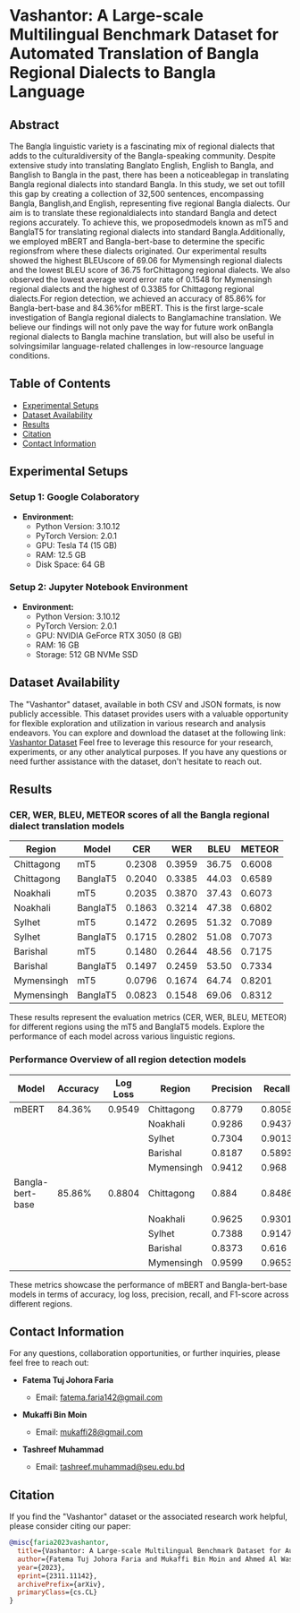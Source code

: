 # Vashantor: A Large-scale Multilingual Benchmark Dataset for Automated Translation of Bangla Regional Dialects to Bangla Language

## Abstract
The Bangla linguistic variety is a fascinating mix of regional dialects that adds to the culturaldiversity of the Bangla-speaking community. Despite extensive study into translating Banglato English, English to Bangla, and Banglish to Bangla in the past, there has been a noticeablegap in translating Bangla regional dialects into standard Bangla. In this study, we set out tofill this gap by creating a collection of 32,500 sentences, encompassing Bangla, Banglish,and English, representing five regional Bangla dialects. Our aim is to translate these regionaldialects into standard Bangla and detect regions accurately. To achieve this, we proposedmodels known as mT5 and BanglaT5 for translating regional dialects into standard Bangla.Additionally, we employed mBERT and Bangla-bert-base to determine the specific regionsfrom where these dialects originated. Our experimental results showed the highest BLEUscore of 69.06 for Mymensingh regional dialects and the lowest BLEU score of 36.75 forChittagong regional dialects. We also observed the lowest average word error rate of 0.1548 for Mymensingh regional dialects and the highest of 0.3385 for Chittagong regional dialects.For region detection, we achieved an accuracy of 85.86% for Bangla-bert-base and 84.36%for mBERT. This is the first large-scale investigation of Bangla regional dialects to Banglamachine translation. We believe our findings will not only pave the way for future work onBangla regional dialects to Bangla machine translation, but will also be useful in solvingsimilar language-related challenges in low-resource language conditions. 

## Table of Contents
- [Experimental Setups](#experimental-setups)
- [Dataset Availability](#dataset-availability)
- [Results](#results)
- [Citation](#citation)
- [Contact Information](#contact-information)

## Experimental Setups

### Setup 1: Google Colaboratory
- **Environment:**
  - Python Version: 3.10.12
  - PyTorch Version: 2.0.1
  - GPU: Tesla T4 (15 GB)
  - RAM: 12.5 GB
  - Disk Space: 64 GB

### Setup 2: Jupyter Notebook Environment
- **Environment:**
  - Python Version: 3.10.12
  - PyTorch Version: 2.0.1
  - GPU: NVIDIA GeForce RTX 3050 (8 GB)
  - RAM: 16 GB
  - Storage: 512 GB NVMe SSD
    
## Dataset Availability

The "Vashantor" dataset, available in both CSV and JSON formats, is now publicly accessible. This dataset provides users with a valuable opportunity for flexible exploration and utilization in various research and analysis endeavors. You can explore and download the dataset at the following link: [Vashantor Dataset](https://data.mendeley.com/datasets/bj5jgk878b/2) Feel free to leverage this resource for your research, experiments, or any other analytical purposes. If you have any questions or need further assistance with the dataset, don't hesitate to reach out.

## Results
### CER, WER, BLEU, METEOR scores of all the Bangla regional dialect translation models

| Region       | Model    | CER    | WER    | BLEU   | METEOR |
|--------------|----------|--------|--------|--------|--------|
| Chittagong   | mT5      | 0.2308 | 0.3959 | 36.75  | 0.6008 |
| Chittagong   | BanglaT5 | 0.2040 | 0.3385 | 44.03  | 0.6589 |
| Noakhali     | mT5      | 0.2035 | 0.3870 | 37.43  | 0.6073 |
| Noakhali     | BanglaT5 | 0.1863 | 0.3214 | 47.38  | 0.6802 |
| Sylhet       | mT5      | 0.1472 | 0.2695 | 51.32  | 0.7089 |
| Sylhet       | BanglaT5 | 0.1715 | 0.2802 | 51.08  | 0.7073 |
| Barishal     | mT5      | 0.1480 | 0.2644 | 48.56  | 0.7175 |
| Barishal     | BanglaT5 | 0.1497 | 0.2459 | 53.50  | 0.7334 |
| Mymensingh   | mT5      | 0.0796 | 0.1674 | 64.74  | 0.8201 |
| Mymensingh   | BanglaT5 | 0.0823 | 0.1548 | 69.06  | 0.8312 |

These results represent the evaluation metrics (CER, WER, BLEU, METEOR) for different regions using the mT5 and BanglaT5 models. Explore the performance of each model across various linguistic regions.

### Performance Overview of all region detection models

| Model              | Accuracy | Log Loss | Region       | Precision | Recall  | F1-Score |
|---------------------|----------|----------|--------------|-----------|---------|----------|
| mBERT              | 84.36%   | 0.9549   | Chittagong   | 0.8779    | 0.8058  | 0.8913   |
|                    |          |          | Noakhali     | 0.9286    | 0.9437  | 0.9361   |
|                    |          |          | Sylhet       | 0.7304    | 0.9013  | 0.8072   |
|                    |          |          | Barishal     | 0.8187    | 0.5893  | 0.6847   |
|                    |          |          | Mymensingh   | 0.9412    | 0.968   | 0.9544   |
| Bangla-bert-base   | 85.86%   | 0.8804   | Chittagong   | 0.884     | 0.8486  | 0.8651   |
|                    |          |          | Noakhali     | 0.9625    | 0.9301  | 0.9461   |
|                    |          |          | Sylhet       | 0.7388    | 0.9147  | 0.8173   |
|                    |          |          | Barishal     | 0.8373    | 0.616   | 0.7091   |
|                    |          |          | Mymensingh   | 0.9599    | 0.9653  | 0.9626   |

These metrics showcase the performance of mBERT and Bangla-bert-base models in terms of accuracy, log loss, precision, recall, and F1-score across different regions.

## Contact Information

For any questions, collaboration opportunities, or further inquiries, please feel free to reach out:

- **Fatema Tuj Johora Faria**
  - Email: [fatema.faria142@gmail.com](mailto:fatema.faria142@gmail.com)

- **Mukaffi Bin Moin**
  - Email: [mukaffi28@gmail.com](mailto:mukaffi28@gmail.com)

- **Tashreef Muhammad**
  - Email: [tashreef.muhammad@seu.edu.bd](mailto:tashreef.muhammad@seu.edu.bd)
    
## Citation

If you find the "Vashantor" dataset or the associated research work helpful, please consider citing our paper:

```bibtex
@misc{faria2023vashantor,
  title={Vashantor: A Large-scale Multilingual Benchmark Dataset for Automated Translation of Bangla Regional Dialects to Bangla Language},
  author={Fatema Tuj Johora Faria and Mukaffi Bin Moin and Ahmed Al Wase and Mehidi Ahmmed and Md. Rabius Sani and Tashreef Muhammad},
  year={2023},
  eprint={2311.11142},
  archivePrefix={arXiv},
  primaryClass={cs.CL}
}






 


